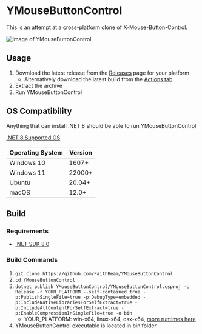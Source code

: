 # YMouseButtonControl

This is an attempt at a cross-platform clone of X-Mouse-Button-Control.

![Image of YMouseButtonControl](https://i.imgur.com/PCMOXN0.png)

## Usage

1. Download the latest release from the [Releases](https://github.com/FaithBeam/YMouseButtonControl/releases) page for your platform
     * Alternatively download the latest build from the [Actions tab](https://github.com/FaithBeam/YMouseButtonControl/actions)
3. Extract the archive
4. Run YMouseButtonControl

## OS Compatibility

Anything that can install .NET 8 should be able to run YMouseButtonControl

[.NET 8 Supported OS](https://github.com/dotnet/core/blob/main/release-notes/8.0/supported-os.md)

| **Operating System** | **Version** |
|----------------------|-------------|
| Windows 10           | 1607+       |
| Windows 11           | 22000+      |
| Ubuntu               | 20.04+      |
| macOS                | 12.0+       |

## Build

### Requirements

* [.NET SDK 8.0](https://dotnet.microsoft.com/en-us/download/visual-studio-sdks)

### Build Commands

1. `git clone https://github.com/FaithBeam/YMouseButtonControl`
2. `cd YMouseButtonControl`
3. `dotnet publish YMouseButtonControl/YMouseButtonControl.csproj -c Release -r YOUR_PLATFORM --self-contained true -p:PublishSingleFile=true -p:DebugType=embedded -p:IncludeNativeLibrariesForSelfExtract=true -p:IncludeAllContentForSelfExtract=true -p:EnableCompressionInSingleFile=true -o bin`
    * YOUR_PLATFORM: win-x64, linux-x64, osx-x64, [more runtimes here](https://learn.microsoft.com/en-us/dotnet/core/rid-catalog)
4. YMouseButtonControl executable is located in bin folder
